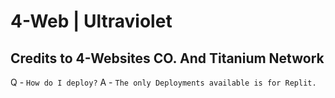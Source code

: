 # 4-Web | Ultraviolet 
## Credits to 4-Websites CO. And Titanium Network

Q - `How do I deploy?` 
A - `The only Deployments available is for Replit.`
